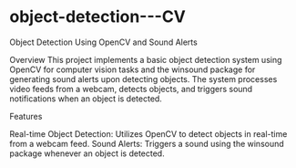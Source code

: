 # object-detection---CV

Object Detection Using OpenCV and Sound Alerts


Overview
This project implements a basic object detection system using OpenCV for computer vision tasks and the winsound package for generating sound alerts upon detecting objects. The system processes video feeds from a webcam, detects objects, and triggers sound notifications when an object is detected.

Features

Real-time Object Detection: Utilizes OpenCV to detect objects in real-time from a webcam feed.
Sound Alerts: Triggers a sound using the winsound package whenever an object is detected.
